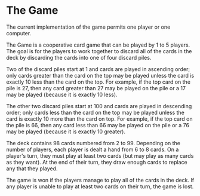 # The Game

The current implementation of the game permits one player or one computer. 

The Game is a cooperative card game that can be played by 1 to 5
players. The goal is for the players to work together to discard all of the
cards in the deck by discarding the cards into one of four discard piles.

Two of the discard piles start at 1 and cards are played in ascending
order; only cards greater than the card on the top may be played unless
the card is exactly 10 less than the card on the top. For example, if the
top card on the pile is 27, then any card greater than 27 may be played
on the pile or a 17 may be played (because it is exactly 10 less).

The other two discard piles start at 100 and cards are played in
descending order; only cards less than the card on the top may be played
unless the card is exactly 10 more than the card on top. For example, if
the top card on the pile is 66, then any card less than 66 may be played
on the pile or a 76 may be played (because it is exactly 10 greater).

The deck contains 98 cards numbered from 2 to 99. Depending on the
number of players, each player is dealt a hand from 6 to 8 cards. On a
player's turn, they must play at least two cards (but may play as many
cards as they want). At the end of their turn, they draw enough cards to
replace any that they played.

The game is won if the players manage to play all of the cards in the
deck. If any player is unable to play at least two cards on their turn, the
game is lost.
